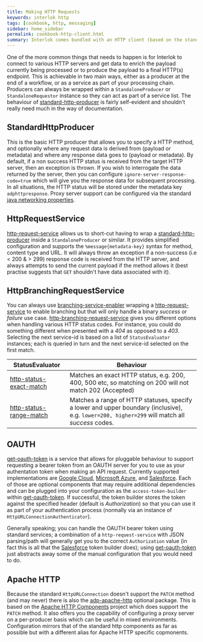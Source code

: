 ```yaml
---
title: Making HTTP Requests
keywords: interlok http
tags: [cookbook, http, messaging]
sidebar: home_sidebar
permalink: cookbook-http-client.html
summary: Interlok comes bundled with an HTTP client (based on the standard JRE HttpURLConnection) which can be used to interact with API interfaces or external systems.
---
```


One of the more common things that needs to happen is for Interlok to connect to various HTTP servers and get data to enrich the payload currently being processed or to produce the payload to a final HTTP(s) endpoint. This is achievable in two main ways, either as a producer at the end of a workflow, or as a service as part of your processing chain. Producers can always be wrapped within a `StandaloneProducer` or `StandaloneRequestor` instance so they can act as part of a service list. The behaviour of [standard-http-producer][] is fairly self-evident and shouldn't really need much in the way of documentation.

## StandardHttpProducer

This is the basic HTTP producer that allows you to specify a HTTP method, and optionally where any request data is derived from (payload or metadata) and where any response data goes to (payload or metadata). By default, if a non success HTTP status is received from the target HTTP server, then an exception is thrown. If you wish to interrogate the data returned by the server, then you can configure `ignore-server-response-code=true` which will give you the response data for subsequent processing. In all situations, the HTTP status will be stored under the metadata key `adphttpresponse`. Proxy server support can be configured via the standard [java networking properties][].

## HttpRequestService

[http-request-service][] allows us to short-cut having to wrap a [standard-http-producer][] inside a `StandaloneProducer` or similar. It provides simplified configuration and supports the `%message{metadata-key}` syntax for method, content type and URL. It will always throw an exception if a non-success (i.e < 200 & > 299) response code is received from the HTTP server, and always attempts to send the current payload if the method allows it (best practise suggests that `GET` shouldn't have data associated with it).

## HttpBranchingRequestService

You can always use [branching-service-enabler][] wrapping a [http-request-service][] to enable branching but that will only handle a binary _success_ or _failure_ use case. [http-branching-request-service][] gives you different options when handling various HTTP status codes. For instance, you could do something different when presented with a _404_ as opposed to a _403_. Selecting the next service-id is based on a list of `StatusEvaluator` instances; each is queried in turn and the next service-id selected on the first match.

| StatusEvaluator | Behaviour |
|----|----|
|[http-status-exact-match][] | Matches an exact HTTP status, e.g. 200, 400, 500 etc, so matching on 200 will not match 202 (Accepted) |
|[http-status-range-match][] | Matches a range of HTTP statuses, specify a lower and upper boundary (inclusive), e.g. `lower=200, higher=299` will match all _success_ codes. |

## OAUTH

[get-oauth-token][] is a service that allows for pluggable behaviour to support requesting a bearer token from an OAUTH server for you to use as your authentation token when making an API request. Currently supported implementations are [Google Cloud][], [Microsoft Azure][], and [Salesforce][]. Each of those are optional components that may require additional dependencies and can be plugged into your configuration as the `access-token-builder` within [get-oauth-token][]. If successful, the token builder stores the token against the specified header (default is _Authorization_) so that you can use it as part of your authentication process (normally via an instance of `HttpURLConnectionAuthenticator`).

Generally speaking; you can handle the OAUTH bearer token using standard services; a combination of a `http-request-service` with JSON parsing/path will generally get you to the correct `Authorization` value (in fact this is all that the [Salesforce][] token builder does); using [get-oauth-token][] just abstracts away some of the manual configuration that you would need to do.

## Apache HTTP

Because the standard `HttpURLConnection` doesn't support the `PATCH` method (and may never) there is also the [adp-apache-http][] optional package. This is based on the [Apache HTTP Components][] project which does support the `PATCH` method. It also offers you the capability of configuring a proxy server on a per-producer basis which can be useful in mixed environments. Configuration mirrors that of the standard http components as far as possible but with a different alias for Apache HTTP specific copmonents.


[adp-apache-http]: https://development.adaptris.net/nexus/content/groups/public/com/adaptris/adp-apache-http/
[Apache HTTP Components]: http://hc.apache.org/
[Salesforce]: https://development.adaptris.net/nexus/content/groups/public/com/adaptris/interlok-oauth-salesforce/
[Microsoft Azure]: https://development.adaptris.net/nexus/content/groups/public/com/adaptris/interlok-oauth-azure/
[Google Cloud]: https://development.adaptris.net/nexus/content/groups/public/com/adaptris/interlok-oauth-gcloud/
[get-oauth-token]: https://development.adaptris.net/javadocs/v3-snapshot/Interlok-API/com/adaptris/core/http/oauth/GetOauthToken.html
[standard-http-producer]: https://development.adaptris.net/javadocs/v3-snapshot/Interlok-API/com/adaptris/core/http/client/net/StandardHttpProducer.html
[http-request-service]: https://development.adaptris.net/javadocs/v3-snapshot/Interlok-API/com/adaptris/core/http/client/net/HttpRequestService.html
[http-status-exact-match]: https://development.adaptris.net/javadocs/v3-snapshot/Interlok-API/com/adaptris/core/http/client/ExactMatch.html
[http-status-range-match]: https://development.adaptris.net/javadocs/v3-snapshot/Interlok-API/com/adaptris/core/http/client/RangeMatch.html
[java networking properties]: https://docs.oracle.com/javase/8/docs/api/java/net/doc-files/net-properties.html
[branching-service-enabler]: https://development.adaptris.net/javadocs/v3-snapshot/Interlok-API/com/adaptris/core/services/BranchingServiceEnabler.html
[http-branching-request-service]: https://development.adaptris.net/javadocs/v3-snapshot/Interlok-API/com/adaptris/core/http/client/net/BranchingHttpRequestService.html
